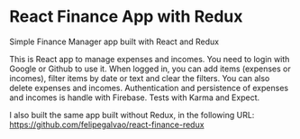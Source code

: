 # React Finance App with Redux

Simple Finance Manager app built with React and Redux

This is React app to manage expenses and incomes. You need to login with Google 
or Github to use it. When logged in, you can add items (expenses or incomes), 
filter items by date or text and clear the filters. You can also delete 
expenses and incomes. Authentication and persistence of expenses and incomes 
is handle with Firebase. Tests with Karma and Expect.

I also built the same app built without Redux, in the following URL: https://github.com/felipegalvao/react-finance-redux